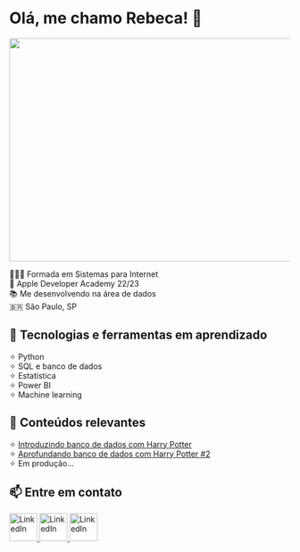 
# Olá, me chamo Rebeca! 👋
<img src="https://i.pinimg.com/originals/28/1a/af/281aaf73c5b37d8be3b0ed20caade1c9.jpg" width="600" height="400" />

👩🏼‍🎓 Formada em Sistemas para Internet<br>🍎 Apple Developer Academy 22/23<br>📚 Me desenvolvendo na área de dados<br>🇧🇷 São Paulo, SP

## 🔧 Tecnologias e ferramentas em aprendizado        
 ✧ Python<br>
 ✧ SQL e banco de dados<br>
 ✧ Estatística<br>
 ✧ Power BI<br>
 ✧ Machine learning

## 🌱 Conteúdos relevantes
 ✧ [Introduzindo banco de dados com Harry Potter](https://medium.com/@rebecarodriguesprimo036/introduzindo-banco-de-dados-com-harry-potter-1e3aed745bc7)<br>
 ✧ [Aprofundando banco de dados com Harry Potter #2](https://medium.com/@rebecarodriguesprimo036/aprofundando-banco-de-dados-com-harry-potter-2-d89728281ebc)<br>
 ✧ Em produção...

## 📫 Entre em contato
<a href="https://www.linkedin.com/in/rebecarprimo/" target="">
  <img loading="lazy" src="https://cdn.jsdelivr.net/gh/devicons/devicon/icons/linkedin/linkedin-original.svg" width="50" height="50" alt="LinkedIn">
</a>
<a href="mailto:rebecarodriguesprimo036@gmail.com" target="">
  <img loading="lazy" src="https://cdn.icon-icons.com/icons2/2631/PNG/512/gmail_new_logo_icon_159149.png" width="50" height="50" alt="LinkedIn">
</a>
<a href="https://medium.com/@rebecarodriguesprimo036" target="">
  <img loading="lazy" src="https://cdn.icon-icons.com/icons2/3041/PNG/512/medium_logo_icon_189223.png" width="50" height="50" alt="LinkedIn">
</a>

<!--
**rebecaprimo/rebecaprimo** is a ✨ _special_ ✨ repository because its `README.md` (this file) appears on your GitHub profile.

Here are some ideas to get you started:

- 🔭 I’m currently working on ...
- 🌱 I’m currently learning ...
- 👯 I’m looking to collaborate on ...
- 🤔 I’m looking for help with ...
- 💬 Ask me about ...
- 📫 How to reach me: ...
- 😄 Pronouns: ...
- ⚡ Fun fact: ...
-->
